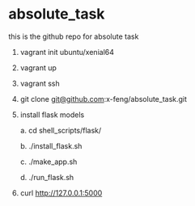 # absolute_task
this is the github repo for absolute task

1. vagrant init ubuntu/xenial64
2. vagrant up
3. vagrant ssh
4. git clone git@github.com:x-feng/absolute_task.git 
5. install flask models

    a. cd shell_scripts/flask/
    
    b. ./install_flask.sh
    
    c. ./make_app.sh
    
    d. ./run_flask.sh
6. curl http://127.0.0.1:5000
